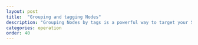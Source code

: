 ```yaml
---
layout: post
title:  "Grouping and tagging Nodes"
description: "Grouping Nodes by tags is a powerful way to target your Services to many Nodes."
categories: operation
order: 40
---
```

